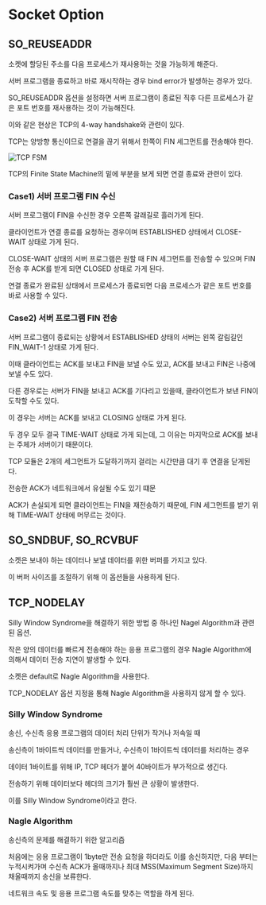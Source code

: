 # Socket Option

## SO_REUSEADDR

소켓에 할당된 주소를 다음 프로세스가 재사용하는 것을 가능하게 해준다.

서버 프로그램을 종료하고 바로 재시작하는 경우 bind error가 발생하는 경우가 있다.

SO_REUSEADDR 옵션을 설정하면 서버 프로그램이 종료된 직후 다른 프로세스가 같은 포트 번호를 재사용하는 것이 가능해진다.

이와 같은 현상은 TCP의 4-way handshake와 관련이 있다.

TCP는 양방향 통신이므로 연결을 끊기 위해서 한쪽이 FIN 세그먼트를 전송해야 한다.

![TCP FSM](http://tcpipguide.com/free/diagrams/tcpfsm.png)

TCP의 Finite State Machine의 밑에 부분을 보게 되면 연결 종료와 관련이 있다.

### Case1) 서버 프로그램 FIN 수신

서버 프로그램이 FIN을 수신한 경우 오른쪽 갈래길로 흘러가게 된다.

클라이언트가 연결 종료를 요청하는 경우이며 ESTABLISHED 상태에서 CLOSE-WAIT 상태로 가게 된다.

CLOSE-WAIT 상태의 서버 프로그램은 원할 때 FIN 세그먼트를 전송할 수 있으며 FIN 전송 후 ACK를 받게 되면 CLOSED 상태로 가게 된다.

연결 종료가 완료된 상태에서 프로세스가 종료되면 다음 프로세스가 같은 포트 번호를 바로 사용할 수 있다.

### Case2) 서버 프로그램 FIN 전송

서버 프로그램이 종료되는 상황에서 ESTABLISHED 상태의 서버는 왼쪽 갈림길인 FIN_WAIT-1 상태로 가게 된다.

이때 클라이언트는 ACK를 보내고 FIN을 보낼 수도 있고, ACK를 보내고 FIN은 나중에 보낼 수도 있다.

다른 경우로는 서버가 FIN을 보내고 ACK를 기다리고 있을때, 클라이언트가 보낸 FIN이 도착할 수도 있다.

이 경우는 서버는 ACK를 보내고 CLOSING 상태로 가게 된다.

두 경우 모두 결국 TIME-WAIT 상태로 가게 되는데, 그 이유는 마지막으로 ACK를 보내는 주체가 서버이기 때문이다.

TCP 모듈은 2개의 세그먼트가 도달하기까지 걸리는 시간만큼 대기 후 연결을 닫게된다.

전송한 ACK가 네트워크에서 유실될 수도 있기 떄문

ACK가 손실되게 되면 클라이언트는 FIN을 재전송하기 때문에, FIN 세그먼트를 받기 위해 TIME-WAIT 상태에 머무르는 것이다.

## SO_SNDBUF, SO_RCVBUF

소켓은 보내야 하는 데이터나 보낼 데이터를 위한 버퍼를 가지고 있다.

이 버퍼 사이즈를 조절하기 위해 이 옵션들을 사용하게 된다.

## TCP_NODELAY

Silly Window Syndrome을 해결하기 위한 방법 중 하나인 Nagel Algorithm과 관련된 옵션.

작은 양의 데이터를 빠르게 전송해야 하는 응용 프로그램의 경우 Nagle Algorithm에 의해서 데이터 전송 지연이 발생할 수 있다.

소켓은 default로 Nagle Algorithm을 사용한다.

TCP_NODELAY 옵션 지정을 통해 Nagle Algorithm을 사용하지 않게 할 수 있다.

### Silly Window Syndrome

송신, 수신측 응용 프로그램의 데이터 처리 단위가 작거나 저속일 때

송신측이 1바이트씩 데이터를 만들거나, 수신측이 1바이트씩 데이터를 처리하는 경우

데이터 1바이트를 위해 IP, TCP 헤더가 붙어 40바이트가 부가적으로 생긴다.

전송하기 위해 데이터보다 헤더의 크기가 훨씬 큰 상황이 발생한다.

이를 Silly Window Syndrome이라고 한다.

### Nagle Algorithm

송신측의 문제를 해결하기 위한 알고리즘

처음에는 응용 프로그램이 1byte만 전송 요청을 하더라도 이를 송신하지만, 다음 부터는 누적시켜가며 수신측 ACK가 올때까지나 최대 MSS(Maximum Segment Size)까지 채울때까지 송신을 보류한다.

네트워크 속도 및 응용 프로그램 속도를 맞추는 역할을 하게 된다.
